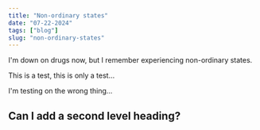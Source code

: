 ```yaml
---
title: "Non-ordinary states"
date: "07-22-2024"
tags: ["blog"]
slug: "non-ordinary-states"
---
```


I'm down on drugs now, but I remember experiencing non-ordinary states.

This is a test, this is only a test...

I'm testing on the wrong thing...

## Can I add a second level heading?
